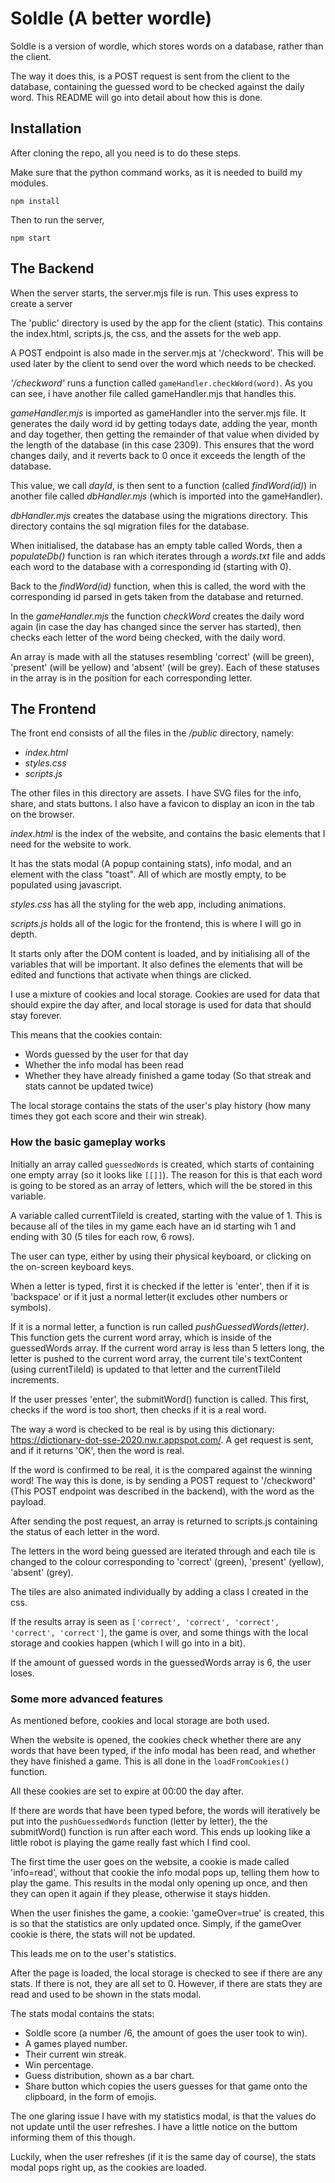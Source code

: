 # Soldle (A better wordle)

Soldle is a version of wordle, which stores words on a database, rather than the client.

The way it does this, is a POST request is sent from the client to the database, containing the guessed word to be checked against the daily word.
This README will go into detail about how this is done.

## Installation

After cloning the repo, all you need is to do these steps.

Make sure that the python command works, as it is needed to build my modules.

```shell
npm install
```

Then to run the server,

```shell
npm start
```

## The Backend

When the server starts, the server.mjs file is run. This uses express to create a server

The 'public' directory is used by the app for the client (static).
This contains the index.html, scripts.js, the css, and the assets for the web app.

A POST endpoint is also made in the server.mjs at '/checkword'. This will be used later by the client to send over the word which needs to be checked.

*'/checkword'* runs a function called ```gameHandler.checkWord(word)```. As you can see, i have another file called gameHandler.mjs that handles this.

*gameHandler.mjs* is imported as gameHandler into the server.mjs file. It generates the daily word id by getting todays date, adding the year, month and day together, then getting the remainder of that value when divided by the length of the database (in this case 2309).
This ensures that the word changes daily, and it reverts back to 0 once it exceeds the length of the database.

This value, we call *dayId*, is then sent to a function (called *findWord(id)*) in another file called *dbHandler.mjs* (which is imported into the gameHandler).

*dbHandler.mjs* creates the database using the migrations directory. This directory contains the sql migration files for the database.

When initialised, the database has an empty table called Words, then a *populateDb()* function is ran which iterates through a *words.txt* file and adds each word to the database with a corresponding id (starting with 0).

Back to the *findWord(id)* function, when this is called, the word with the corresponding id parsed in gets taken from the database and returned.

In the *gameHandler.mjs* the function *checkWord* creates the daily word again (in case the day has changed since the server has started), then checks each letter of the word being checked, with the daily word.

An array is made with all the statuses resembling 'correct' (will be green), 'present' (will be yellow) and 'absent' (will be grey). Each of these statuses in the array is in the position for each corresponding letter.

## The Frontend

The front end consists of all the files in the */public* directory, namely:

* *index.html*
* *styles.css*
* *scripts.js*

The other files in this directory are assets. I have SVG files for the info, share, and stats buttons. I also have a favicon to display an icon in the tab on the browser.

*index.html* is the index of the website, and contains the basic elements that I need for the website to work.

It has the stats modal (A popup containing stats), info modal, and an element with the class "toast". All of which are mostly empty, to be populated using javascript.

*styles.css* has all the styling for the web app, including animations.

*scripts.js* holds all of the logic for the frontend, this is where I will go in depth.

It starts only after the DOM content is loaded, and by initialising all of the variables that will be important. It also defines the elements that will be edited and functions that activate when things are clicked.

I use a mixture of cookies and local storage. Cookies are used for data that should expire the day after, and local storage is used for data that should stay forever.

This means that the cookies contain:

* Words guessed by the user for that day
* Whether the info modal has been read
* Whether they have already finished a game today (So that streak and stats cannot be updated twice)

The local storage contains the stats of the user's play history (how many times they got each score and their win streak).

### How the basic gameplay works

Initially an array called ```guessedWords``` is created, which starts of containing one empty array (so it looks like ```[[]]```). The reason for this is that each word is going to be stored as an array of letters, which will the be stored in this variable.

A variable called currentTileId is created, starting with the value of 1. This is because all of the tiles in my game each have an id starting wih 1 and ending with 30 (5 tiles for each row, 6 rows).

The user can type, either by using their physical keyboard, or clicking on the on-screen keyboard keys.

When a letter is typed, first it is checked if the letter is 'enter', then if it is 'backspace' or if it just a normal letter(it excludes other numbers or symbols).

If it is a normal letter, a function is run called *pushGuessedWords(letter)*. This function gets the current word array, which is inside of the guessedWords array. If the current word array is less than 5 letters long, the letter is pushed to the current word array,
the current tile's textContent (using currentTileId) is updated to that letter and the currentTileId increments.

If the user presses 'enter', the submitWord() function is called. This first, checks if the word is too short, then checks if it is a real word.

The way a word is checked to be real is by using this dictionary: <https://dictionary-dot-sse-2020.nw.r.appspot.com/>. A get request is sent, and if it returns 'OK', then the word is real.

If the word is confirmed to be real, it is the compared against the winning word! The way this is done, is by sending a POST request to '/checkword' (This POST endpoint was described in the backend), with the word as the payload.

After sending the post request, an array is returned to scripts.js containing the status of each letter in the word.

The letters in the word being guessed are iterated through and each tile is changed to the colour corresponding to 'correct' (green), 'present' (yellow), 'absent' (grey).

The tiles are also animated individually by adding a class I created in the css.

If the results array is seen as ```['correct', 'correct', 'correct', 'correct', 'correct']```, the game is over, and some things with the local storage and cookies happen (which I will go into in a bit).

If the amount of guessed words in the guessedWords array is 6, the user loses.

### Some more advanced features

As mentioned before, cookies and local storage are both used.

When the website is opened, the cookies check whether there are any words that have been typed, if the info modal has been read, and whether they have finished a game. This is all done in the ```loadFromCookies()``` function.

All these cookies are set to expire at 00:00 the day after.

If there are words that have been typed before, the words will iteratively be put into the ```pushGuessedWords``` function (letter by letter), the the submitWord() function is run after each word. This ends up looking like a little robot is playing the game really fast which I find cool.

The first time the user goes on the website, a cookie is made called 'info=read', without that cookie the info modal pops up, telling them how to play the game. This results in the modal only opening up once, and then they can open it again if they please, otherwise it stays hidden.

When the user finishes the game, a cookie: 'gameOver=true' is created, this is so that the statistics are only updated once.
Simply, if the gameOver cookie is there, the stats will not be updated.

This leads me on to the user's statistics.

After the page is loaded, the local storage is checked to see if there are any stats. If there is not, they are all set to 0. However, if there are stats they are read and used to be shown in the stats modal.

The stats modal contains the stats:

* Soldle score (a number /6, the amount of goes the user took to win).
* A games played number.
* Their current win streak.
* Win percentage.
* Guess distribution, shown as a bar chart.
* Share button which copies the users guesses for that game onto the clipboard, in the form of emojis.

The one glaring issue I have with my statistics modal, is that the values do not update until the user refreshes. I have a little notice on the buttom informing them of this though.

Luckily, when the user refreshes (if it is the same day of course), the stats modal pops right up, as the cookies are loaded.
